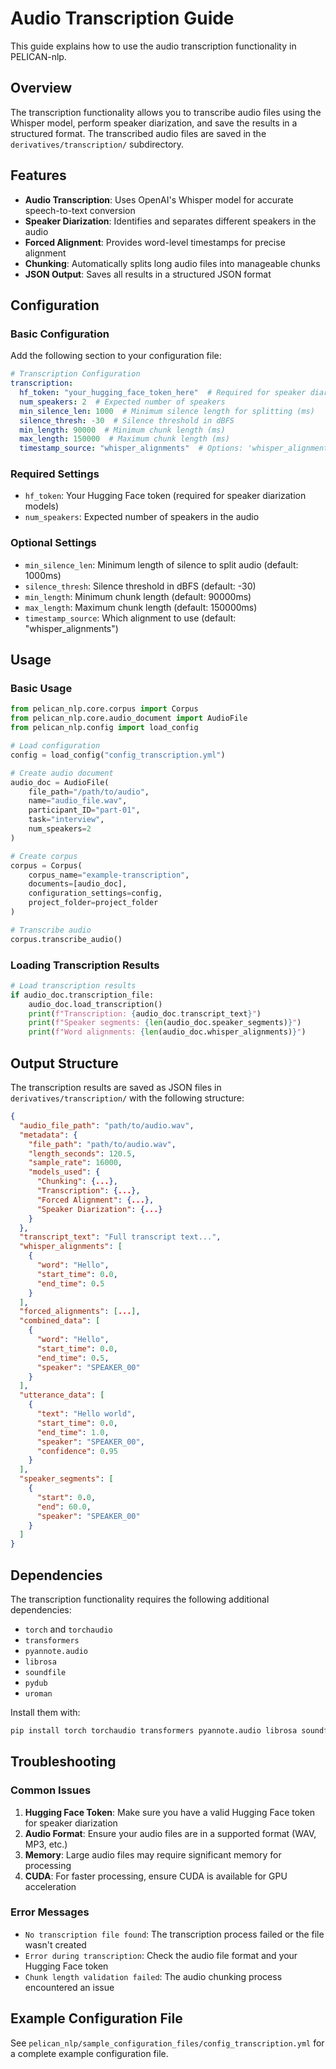 # Audio Transcription Guide

This guide explains how to use the audio transcription functionality in PELICAN-nlp.

## Overview

The transcription functionality allows you to transcribe audio files using the Whisper model, perform speaker diarization, and save the results in a structured format. The transcribed audio files are saved in the `derivatives/transcription/` subdirectory.

## Features

- **Audio Transcription**: Uses OpenAI's Whisper model for accurate speech-to-text conversion
- **Speaker Diarization**: Identifies and separates different speakers in the audio
- **Forced Alignment**: Provides word-level timestamps for precise alignment
- **Chunking**: Automatically splits long audio files into manageable chunks
- **JSON Output**: Saves all results in a structured JSON format

## Configuration

### Basic Configuration

Add the following section to your configuration file:

```yaml
# Transcription Configuration
transcription:
  hf_token: "your_hugging_face_token_here"  # Required for speaker diarization
  num_speakers: 2  # Expected number of speakers
  min_silence_len: 1000  # Minimum silence length for splitting (ms)
  silence_thresh: -30  # Silence threshold in dBFS
  min_length: 90000  # Minimum chunk length (ms)
  max_length: 150000  # Maximum chunk length (ms)
  timestamp_source: "whisper_alignments"  # Options: 'whisper_alignments' or 'forced_alignments'
```

### Required Settings

- `hf_token`: Your Hugging Face token (required for speaker diarization models)
- `num_speakers`: Expected number of speakers in the audio

### Optional Settings

- `min_silence_len`: Minimum length of silence to split audio (default: 1000ms)
- `silence_thresh`: Silence threshold in dBFS (default: -30)
- `min_length`: Minimum chunk length (default: 90000ms)
- `max_length`: Maximum chunk length (default: 150000ms)
- `timestamp_source`: Which alignment to use (default: "whisper_alignments")

## Usage

### Basic Usage

```python
from pelican_nlp.core.corpus import Corpus
from pelican_nlp.core.audio_document import AudioFile
from pelican_nlp.config import load_config

# Load configuration
config = load_config("config_transcription.yml")

# Create audio document
audio_doc = AudioFile(
    file_path="/path/to/audio",
    name="audio_file.wav",
    participant_ID="part-01",
    task="interview",
    num_speakers=2
)

# Create corpus
corpus = Corpus(
    corpus_name="example-transcription",
    documents=[audio_doc],
    configuration_settings=config,
    project_folder=project_folder
)

# Transcribe audio
corpus.transcribe_audio()
```

### Loading Transcription Results

```python
# Load transcription results
if audio_doc.transcription_file:
    audio_doc.load_transcription()
    print(f"Transcription: {audio_doc.transcript_text}")
    print(f"Speaker segments: {len(audio_doc.speaker_segments)}")
    print(f"Word alignments: {len(audio_doc.whisper_alignments)}")
```

## Output Structure

The transcription results are saved as JSON files in `derivatives/transcription/` with the following structure:

```json
{
  "audio_file_path": "path/to/audio.wav",
  "metadata": {
    "file_path": "path/to/audio.wav",
    "length_seconds": 120.5,
    "sample_rate": 16000,
    "models_used": {
      "Chunking": {...},
      "Transcription": {...},
      "Forced Alignment": {...},
      "Speaker Diarization": {...}
    }
  },
  "transcript_text": "Full transcript text...",
  "whisper_alignments": [
    {
      "word": "Hello",
      "start_time": 0.0,
      "end_time": 0.5
    }
  ],
  "forced_alignments": [...],
  "combined_data": [
    {
      "word": "Hello",
      "start_time": 0.0,
      "end_time": 0.5,
      "speaker": "SPEAKER_00"
    }
  ],
  "utterance_data": [
    {
      "text": "Hello world",
      "start_time": 0.0,
      "end_time": 1.0,
      "speaker": "SPEAKER_00",
      "confidence": 0.95
    }
  ],
  "speaker_segments": [
    {
      "start": 0.0,
      "end": 60.0,
      "speaker": "SPEAKER_00"
    }
  ]
}
```

## Dependencies

The transcription functionality requires the following additional dependencies:

- `torch` and `torchaudio`
- `transformers`
- `pyannote.audio`
- `librosa`
- `soundfile`
- `pydub`
- `uroman`

Install them with:

```bash
pip install torch torchaudio transformers pyannote.audio librosa soundfile pydub uroman
```

## Troubleshooting

### Common Issues

1. **Hugging Face Token**: Make sure you have a valid Hugging Face token for speaker diarization
2. **Audio Format**: Ensure your audio files are in a supported format (WAV, MP3, etc.)
3. **Memory**: Large audio files may require significant memory for processing
4. **CUDA**: For faster processing, ensure CUDA is available for GPU acceleration

### Error Messages

- `No transcription file found`: The transcription process failed or the file wasn't created
- `Error during transcription`: Check the audio file format and your Hugging Face token
- `Chunk length validation failed`: The audio chunking process encountered an issue

## Example Configuration File

See `pelican_nlp/sample_configuration_files/config_transcription.yml` for a complete example configuration file.
